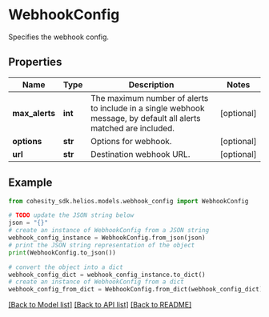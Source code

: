 # WebhookConfig

Specifies the webhook config.

## Properties

Name | Type | Description | Notes
------------ | ------------- | ------------- | -------------
**max_alerts** | **int** | The maximum number of alerts to include in a single webhook message, by default all alerts matched are included. | [optional] 
**options** | **str** | Options for webhook. | [optional] 
**url** | **str** | Destination webhook URL. | [optional] 

## Example

```python
from cohesity_sdk.helios.models.webhook_config import WebhookConfig

# TODO update the JSON string below
json = "{}"
# create an instance of WebhookConfig from a JSON string
webhook_config_instance = WebhookConfig.from_json(json)
# print the JSON string representation of the object
print(WebhookConfig.to_json())

# convert the object into a dict
webhook_config_dict = webhook_config_instance.to_dict()
# create an instance of WebhookConfig from a dict
webhook_config_from_dict = WebhookConfig.from_dict(webhook_config_dict)
```
[[Back to Model list]](../README.md#documentation-for-models) [[Back to API list]](../README.md#documentation-for-api-endpoints) [[Back to README]](../README.md)


